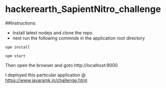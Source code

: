 # hackerearth_SapientNitro_challenge
##Instructions:
- Install latest nodejs and clone the repo.
- next run the following commnds in the application root directory

```shell
npm install
```
```shell
npm start
```
Then open the browser and goto http://localhost:9000

I deployed this particular application @ https://www.jayaramk.in/challenge.html
